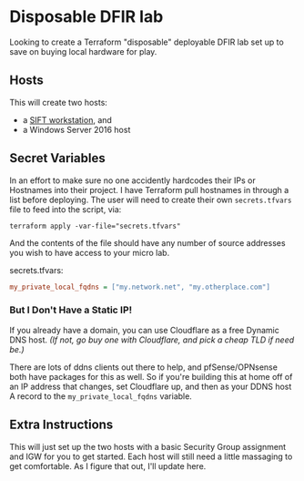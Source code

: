 # Disposable DFIR lab

Looking to create a Terraform "disposable" deployable DFIR lab set up to save on buying local hardware for play.

## Hosts

This will create two hosts:
* a [SIFT workstation](https://www.sans.org/tools/sift-workstation/), and
* a Windows Server 2016 host

## Secret Variables

In an effort to make sure no one accidently hardcodes their IPs or Hostnames into their project. I have Terraform pull hostnames in through a list before deploying. The user will need to create their own `secrets.tfvars` file to feed into the script, via:

```shell
terraform apply -var-file="secrets.tfvars"
```

And the contents of the file should have any number of source addresses you wish to have access to your micro lab.

secrets.tfvars:
```ini
my_private_local_fqdns = ["my.network.net", "my.otherplace.com"]
```

### But I Don't Have a Static IP!

If you already have a domain, you can use Cloudflare as a free Dynamic DNS host. _(If not, go buy one with Cloudflare, and pick a cheap TLD if need be.)_

There are lots of ddns clients out there to help, and pfSense/OPNsense both have packages for this as well. So if you're building this at home off of an IP address that changes, set Cloudflare up, and then as your DDNS host A record to the `my_private_local_fqdns` variable.

## Extra Instructions

This will just set up the two hosts with a basic Security Group assignment and IGW for you to get started. Each host will still need a little massaging to get comfortable. As I figure that out, I'll update here.